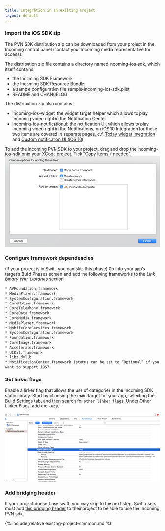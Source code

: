 ```yaml
---
title: Integration in an existing Project
layout: default 
---
```


### Import the iOS SDK zip ###

The PVN SDK distribution zip can be downloaded from your project in the Incoming control panel
(contact your Incoming media representative for access).

The distribution zip file contains a directory named incoming-ios-sdk, which itself contains:

* the Incoming SDK Framework
* the Incoming SDK Resource Bundle
* a sample configuration file sample-incoming-ios-sdk.plist
* README and CHANGELOG

The distribution zip also contains:

* incoming-ios-widget: the widget target helper which allows to play Incoming video right in the Notification Center
* incoming-ios-notificationui: the notification UI, which allows to play Incoming video right in the Notifications, on iOS 10
Integration for these two items are covered in separate pages, c.f. [Today widget integration](./widget-integration.html) and [Custom notification UI (iOS 10)](./custom-notification-ui.html)


To add the Incoming PVN SDK to your project, drag and drop the incoming-ios-sdk onto your XCode project. Tick "Copy items if needed".
![Add SDK to project dialog](./images/add_sdk_to_project_dialog.png)


### Configure framework dependencies ###

(if your project is in Swift, you can skip this phase) 
Go into your app’s target’s Build Phases screen and add the following frameworks to
the *Link Binary With Libraries* section

	* AVFoundation.framework
	* MediaPlayer.framework
	* SystemConfiguration.framework
	* CoreMotion.framework
	* CoreTelephony.framework
	* CoreData.framework
	* CoreMedia.framework
	* MediaPlayer.framework
	* MobileCoreServices.framework
	* SystemConfiguration.framework
	* Foundation.framework
	* CoreImage.framework
	* Accelerate.framework
	* UIKit.framework
	* libz.dylib
	* NotificationCenter.framework (status can be set to “Optional” if you want to support iOS7


### Set linker flags ###

Enable a linker flag that allows the use of categories in the Incoming SDK static library. 
Start by choosing the main target for your app, selecting the Build Settings tab, and then
 search for `other linker flags`. Under Other Linker Flags, add the `-ObjC`.

![Location ](./images/setup_linker_flag.png)


### Add bridging header ###

If your project doesn't use swift, you may skip to the next step. Swift users must add [this 
bridging header](https://github.com/incoming-inc/ios-template-app/blob/master/Swift/ISDK-Bridging-Header.h) 
to their project to be able to use the Incoming PVN sdk.

{% include_relative existing-project-common.md %}